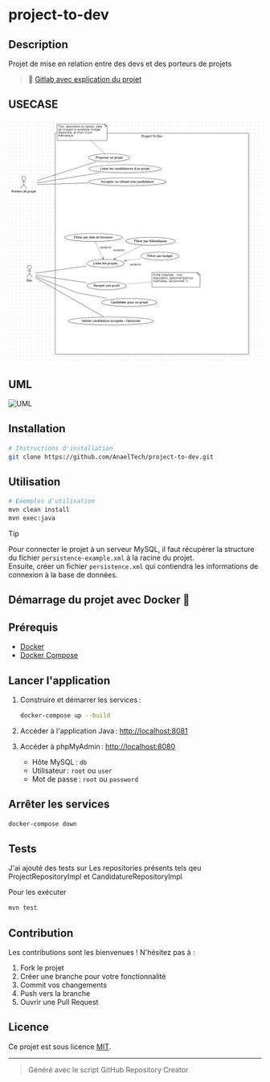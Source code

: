 # project-to-dev

## Description

Projet de mise en relation entre des devs et des porteurs de projets

> 🦊 [Gitlab avec explication du projet](https://gitlab.com/jeandemel-formations/hb-cda-2025/projets/projet-orm)

## USECASE

![USECASE](docs/projet-mise-en-relation-use-case.png)

## UML

![UML](https://kroki.io/plantuml/svg/eNp9U0Fu2zAQvO8rCPsQoICC5moUBhSZsR3IkiBRbXwyZGnhsJBFlVylLdy8p8g7_LFSTizLbtoLscvd4c4MSaxI0k8WafUVc2I7cJisiMkCnIS0rDbM1kvssgJNrmVNUlXg-CrPyklGyAq7rEr5pDNp2kqhmnWJbN0UGyRwxOP-ZZuR_NYgo1NshyWUUUPH8aafwTNka0M6s4W8zIxhqUG9g-GR4ZC9karU9pTgNpPlKa0t8LvSve6-hGfAVwMm-NRq96WhTwLzx0qVaiPRjBn1slN_pDRho1cFruqWbmtdV_SyqpDWkkbjmaPs3LAJ1oo6D_ogc7lzOLvZXti1Ax6sXCF4IHgbemEaJyB4vJgHHNwgSH1-RPZF7eDe_exCNIsOQeLF80iAWEb8LYyWYhYG9oRp6rsxJMvFXRgsIeauJyDgD-I-gThNBExD8IZ2RJ_dufqOlut5PBKc21Pu0oR3oN7b2MEXfguL8HZueU_dhdWQivjQejXj8Vy4Uw72ppjj_BofXgMbMfxBWBUG_r6R97rgKua-K-ZhkLyDGNwMLGrMBh-vrz8Mul8xYrnevyAc84u2vuAR07j_rSQdeP63sVaGGvu1-rsd4Kab_s-6HQDwB-7XOco=)

## Installation

```bash
# Instructions d'installation
git clone https://github.com/AnaelTech/project-to-dev.git
```

## Utilisation

```bash
# Exemples d'utilisation
mvn clean install
mvn exec:java
```

> [!TIP]
>
> Pour connecter le projet à un serveur MySQL, il faut récupérer la structure du fichier `persistence-example.xml` à la racine du projet.  
> Ensuite, créer un fichier `persistence.xml` qui contiendra les informations de connexion à la base de données.

## Démarrage du projet avec Docker 🐋

## Prérequis

- [Docker](https://docs.docker.com/get-docker/)
- [Docker Compose](https://docs.docker.com/compose/)

## Lancer l'application

1. Construire et démarrer les services :

   ```sh
   docker-compose up --build
   ```

2. Accéder à l'application Java : [http://localhost:8081](http://localhost:8081)

3. Accéder à phpMyAdmin : [http://localhost:8080](http://localhost:8080)
   - Hôte MySQL : `db`
   - Utilisateur : `root` ou `user`
   - Mot de passe : `root` ou `password`

## Arrêter les services

```sh
docker-compose down
```

## Tests

J'ai ajouté des tests sur Les repositories présents tels qeu ProjectRepositoryImpl et CandidatureRepositoryImpl

Pour les exécuter

```sh
mvn test
```

## Contribution

Les contributions sont les bienvenues ! N'hésitez pas à :

1. Fork le projet
2. Créer une branche pour votre fonctionnalité
3. Commit vos changements
4. Push vers la branche
5. Ouvrir une Pull Request

## Licence

Ce projet est sous licence [MIT](LICENSE).

---

> Généré avec le script GitHub Repository Creator
